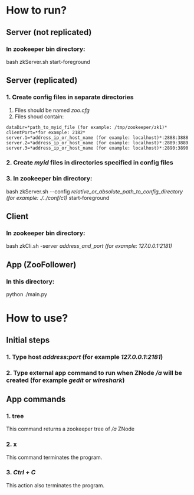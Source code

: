 # How to run?

## Server (not replicated)
### In zookeeper bin directory:
bash zkServer.sh start-foreground

## Server (replicated)
### 1. Create config files in separate directories
1. Files should be named *zoo.cfg*
2.  Files shoud contain:

```
dataDir=*path_to_myid_file (for example: /tmp/zookeeper/zk1)*
clientPort=*for example: 2182*
server.1=*address_ip_or_host_name (for example: localhost)*:2888:3888
server.2=*address_ip_or_host_name (for example: localhost)*:2889:3889
server.3=*address_ip_or_host_name (for example: localhost)*:2890:3890
```

### 2. Create *myid* files in directories specified in config files
### 3. In zookeeper bin directory:
bash zkServer.sh --config *relative_or_absolute_path_to_config_directory (for example: ./../conf/c1)* start-foreground

## Client
### In zookeeper bin directory:
bash zkCli.sh -server *address_and_port (for example: 127.0.0.1:2181)*

## App (ZooFollower)
### In this directory:
python ./main.py


# How to use?
## Initial steps
### 1. Type host *address:port* (for example *127.0.0.1:2181*)
### 2. Type external app command to run when ZNode */a* will be created (for example *gedit* or *wireshark*)

## App commands
### 1. tree
This command returns a zookeeper tree of */a* ZNode
### 2. x
This command terminates the program.
### 3. *Ctrl + C*
This action also terminates the program.